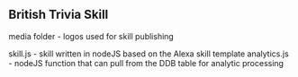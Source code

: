 British Trivia Skill
--------------------

media folder - logos used for skill publishing

skill.js - skill written in nodeJS based on the Alexa skill template
analytics.js - nodeJS function that can pull from the DDB table for analytic processing
